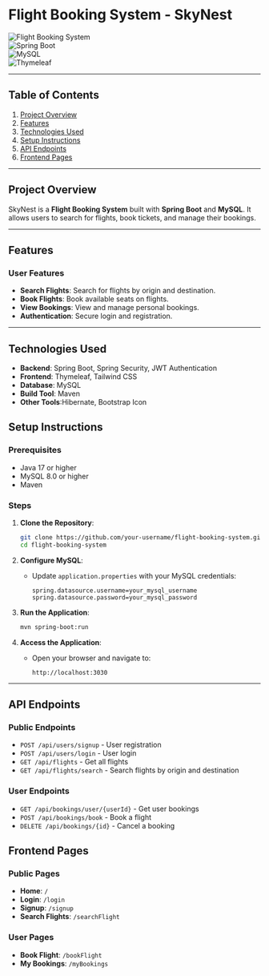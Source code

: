 # **Flight Booking System - SkyNest**

![Flight Booking System](https://img.shields.io/badge/Status-Active-brightgreen)  
![Spring Boot](https://img.shields.io/badge/Spring%20Boot-3.1.5-brightgreen)  
![MySQL](https://img.shields.io/badge/MySQL-8.0-blue)  
![Thymeleaf](https://img.shields.io/badge/Thymeleaf-3.1.2-orange)  

---

## **Table of Contents**
1. [Project Overview](#project-overview)
2. [Features](#features)
3. [Technologies Used](#technologies-used)
4. [Setup Instructions](#setup-instructions)
5. [API Endpoints](#api-endpoints)
6. [Frontend Pages](#frontend-pages)


---

## **Project Overview**
SkyNest is a **Flight Booking System** built with **Spring Boot** and **MySQL**. It allows users to search for flights, book tickets, and manage their bookings.

---

## **Features**
### **User Features**
- **Search Flights**: Search for flights by origin and destination.
- **Book Flights**: Book available seats on flights.
- **View Bookings**: View and manage personal bookings.
- **Authentication**: Secure login and registration.

---

## **Technologies Used**
- **Backend**: Spring Boot, Spring Security, JWT Authentication
- **Frontend**: Thymeleaf, Tailwind CSS
- **Database**: MySQL
- **Build Tool**: Maven
- **Other Tools**:Hibernate, Bootstrap Icon


## **Setup Instructions**
### **Prerequisites**
- Java 17 or higher
- MySQL 8.0 or higher
- Maven

### **Steps**
1. **Clone the Repository**:
   ```bash
   git clone https://github.com/your-username/flight-booking-system.git
   cd flight-booking-system
   ```

2. **Configure MySQL**:
   - Update `application.properties` with your MySQL credentials:
     ```properties
     spring.datasource.username=your_mysql_username
     spring.datasource.password=your_mysql_password
     ```

3. **Run the Application**:
   ```bash
   mvn spring-boot:run
   ```

4. **Access the Application**:
   - Open your browser and navigate to:
     ```
     http://localhost:3030
     ```

---

## **API Endpoints**
### **Public Endpoints**
- `POST /api/users/signup` - User registration
- `POST /api/users/login` - User login
- `GET /api/flights` - Get all flights
- `GET /api/flights/search` - Search flights by origin and destination

### **User Endpoints**
- `GET /api/bookings/user/{userId}` - Get user bookings
- `POST /api/bookings/book` - Book a flight
- `DELETE /api/bookings/{id}` - Cancel a booking


## **Frontend Pages**
### **Public Pages**
- **Home**: `/`
- **Login**: `/login`
- **Signup**: `/signup`
- **Search Flights**: `/searchFlight`

### **User Pages**
- **Book Flight**: `/bookFlight`
- **My Bookings**: `/myBookings`






